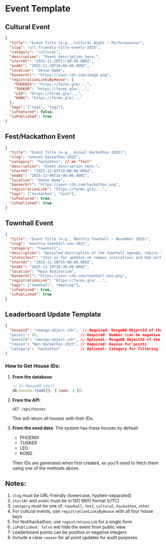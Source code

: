 # Event Template

## Cultural Event
```json
{
  "title": "Event Title (e.g., Cultural Night — Performances)",
  "slug": "url-friendly-title-events-2025",
  "category": "cultural",
  "description": "Event description here.",
  "startAt": "2025-11-20T17:00:00.000Z",
  "endAt": "2025-11-20T19:00:00.000Z",
  "location": "Venue Name",
  "bannerUrl": "https://your-cdn.com/image.png",
  "registrationLinksByHouse": {
    "PHOENIX": "https://forms.gle/...",
    "TUSKER": "https://forms.gle/...",
    "LEO": "https://forms.gle/...",
    "KONG": "https://forms.gle/..."
  },
  "tags": ["tag1", "tag2"],
  "isFeatured": false,
  "isPublished": true
}
```

## Fest/Hackathon Event
```json
{
  "title": "Event Title (e.g., Annual Hackathon 2025)",
  "slug": "annual-hackathon-2025",
  "category": "hackathon", // or "fest"
  "description": "Event description here.",
  "startAt": "2025-12-05T10:00:00.000Z",
  "endAt": "2025-12-06T18:00:00.000Z",
  "location": "Venue Name",
  "bannerUrl": "https://your-cdn.com/hackathon.png",
  "registrationLink": "https://forms.gle/...",
  "tags": ["hackathon", "tech"],
  "isFeatured": true,
  "isPublished": true
}
```

## Townhall Event
```json
{
  "title": "Event Title (e.g., Monthly Townhall — November 2025)",
  "slug": "monthly-townhall-nov-2025",
  "category": "townhall",
  "description": "Detailed description of the townhall agenda, topics to be covered, and any preparation needed from attendees.",
  "statusText": "Join us for updates on campus initiatives and Q&A with the administration",
  "startAt": "2025-11-10T15:00:00.000Z",
  "endAt": "2025-11-10T16:30:00.000Z",
  "location": "Main Auditorium",
  "bannerUrl": "https://your-cdn.com/townhall-nov.png",
  "registrationLink": "https://forms.gle/...",
  "tags": ["townhall", "meeting"],
  "isFeatured": true,
  "isPublished": true
}
```

## Leaderboard Update Template
```json
{
  "houseId": "<mongo-object-id>",  // Required: MongoDB ObjectId of the house
  "points": 25,                   // Required: Number (can be negative)
  "eventId": "<mongo-object-id>", // Optional: MongoDB ObjectId of the event
  "reason": "Won Hackathon 2025", // Required: Reason for points
  "category": "hackathon"         // Optional: Category for filtering
}
```

### How to Get House IDs:
1. **From the database**:
   ```javascript
   // In MongoDB shell
   db.houses.find({}, { name: 1 });
   ```

2. **From the API**:
   ```http
   GET /api/houses
   ```
   This will return all houses with their IDs.

3. **From the seed data**:
   The system has these houses by default:
   - PHOENIX
   - TUSKER
   - LEO
   - KONG

   Their IDs are generated when first created, so you'll need to fetch them using one of the methods above.

## Notes:
1. `slug` must be URL-friendly (lowercase, hyphen-separated)
2. `startAt` and `endAt` must be in ISO 8601 format (UTC)
3. `category` must be one of: `townhall`, `fest`, `cultural`, `hackathon`, `other`
4. For cultural events, use `registrationLinksByHouse` with all four house keys
5. For fest/hackathon, use `registrationLink` for a single form
6. `isPublished: false` will hide the event from public view
7. Leaderboard points can be positive or negative integers
8. Include a clear `reason` for all point updates for audit purposes
